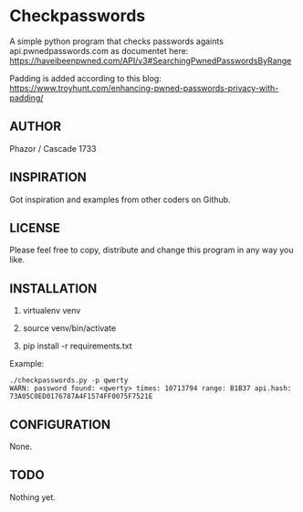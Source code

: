 # Checkpasswords

A simple python program that checks passwords againts api.pwnedpasswords.com
as documentet here: https://haveibeenpwned.com/API/v3#SearchingPwnedPasswordsByRange

Padding is added according to this blog: https://www.troyhunt.com/enhancing-pwned-passwords-privacy-with-padding/

## AUTHOR 

Phazor / Cascade 1733 

## INSPIRATION

Got inspiration and examples from other coders on Github.

## LICENSE

Please feel free to copy, distribute and change this program in any way you like.

## INSTALLATION

1. virtualenv venv

2. source venv/bin/activate

3. pip install -r requirements.txt

Example:

    ./checkpasswords.py -p qwerty
    WARN: password found: <qwerty> times: 10713794 range: B1B37 api.hash: 73A05C0ED0176787A4F1574FF0075F7521E

## CONFIGURATION

None.

## TODO

Nothing yet.
